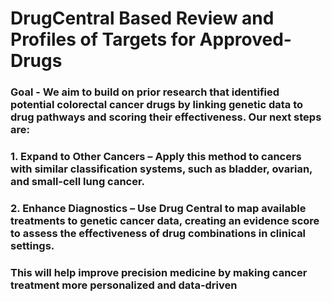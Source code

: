 # DrugCentral Based Review and Profiles of Targets for Approved-Drugs

### Goal - We aim to build on prior research that identified potential colorectal cancer drugs by linking genetic data to drug pathways and scoring their effectiveness. Our next steps are:
### 1. Expand to Other Cancers – Apply this method to cancers with similar classification systems, such as   bladder, ovarian, and small-cell lung cancer.
### 2. Enhance Diagnostics – Use Drug Central to map available treatments to genetic cancer data, creating   an evidence score to assess the effectiveness of drug combinations in clinical settings.
### This will help improve precision medicine by making cancer treatment more personalized and data-driven
